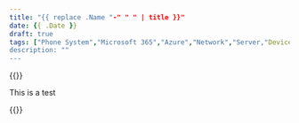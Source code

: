 ```yaml
---
title: "{{ replace .Name "-" " " | title }}"
date: {{ .Date }}
draft: true
tags: ["Phone System","Microsoft 365","Azure","Network","Server,"Device Management"]
description: ""
---
```




{{<rawhtml>}}
<p>This is a test</p>
{{</rawhtml>}}

